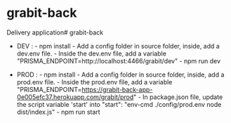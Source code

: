 # grabit-back
Delivery application# grabit-back




 * DEV : 
       - npm install
       - Add a config folder in source folder, inside, add a dev.env file.
       - Inside the dev.env file, add a variable "PRISMA_ENDPOINT=http://localhost:4466/grabit/dev"
       - npm run dev
       
       
 * PROD :
        - npm install
        - Add a config folder in source folder, inside, add a prod.env file.
        - Inside the prod.env file, add a variable "PRISMA_ENDPOINT=https://grabit-back-app-0e005efc37.herokuapp.com/grabit/prod"
        - In package.json file, update the script variable 'start' into "start": "env-cmd ./config/prod.env node dist/index.js"
        - npm run start
